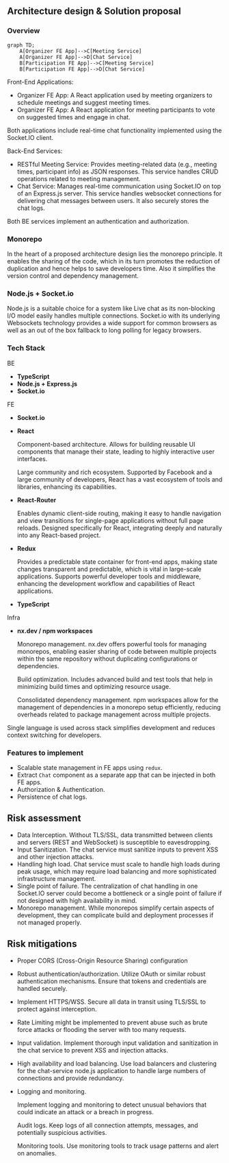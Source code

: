 ## Architecture design & Solution proposal

### Overview

```mermaid
graph TD;
    A[Organizer FE App]-->C[Meeting Service]
    A[Organizer FE App]-->D[Сhat Service]
    B[Participation FE App]-->C[Meeting Service]
    B[Participation FE App]-->D[Сhat Service]
```

Front-End Applications:

- Organizer FE App: A React application used by meeting organizers to schedule meetings and suggest meeting times.
- Organizer FE App: A React application for meeting participants to vote on suggested times and engage in chat.

Both applications include real-time chat functionality implemented using the Socket.IO client.

Back-End Services:

- RESTful Meeting Service: Provides meeting-related data (e.g., meeting times, participant info) as JSON responses. This service handles CRUD operations related to meeting management.
- Chat Service: Manages real-time communication using Socket.IO on top of an Express.js server. This service handles websocket connections for delivering chat messages between users. It also securely stores the chat logs.

Both BE services implement an authentication and authorization.

### Monorepo
In the heart of a proposed architecture design lies the monorepo principle.
It enables the sharing of the code, which in its turn promotes the reduction of duplication and hence helps to save developers time.
Also it simplifies the version control and dependency management.

### Node.js + Socket.io
Node.js is a suitable choice for a system like Live chat as its non-blocking I/O model easily handles multiple connections.
Socket.io with its underlying Websockets technology provides a wide support for common browsers as well as an out of the box fallback to long polling for legacy browsers.

### Tech Stack
BE
- **TypeScript**
- **Node.js + Express.js**
- **Socket.io**

FE
- **Socket.io**
- **React**
  
  Component-based architecture. Allows for building reusable UI components that manage their state, leading to highly interactive user interfaces.
  
  Large community and rich ecosystem. Supported by Facebook and a large community of developers, React has a vast ecosystem of tools and libraries, enhancing its capabilities.
- **React-Router**
  
  Enables dynamic client-side routing, making it easy to handle navigation and view transitions for single-page applications without full page reloads. Designed specifically for React, integrating deeply and naturally into any React-based project.
- **Redux**

  Provides a predictable state container for front-end apps, making state changes transparent and predictable, which is vital in large-scale applications. Supports powerful developer tools and middleware, enhancing the development workflow and capabilities of React applications.
- **TypeScript**

Infra
- **nx.dev / npm workspaces**

  Monorepo management. nx.dev offers powerful tools for managing monorepos, enabling easier sharing of code between multiple projects within the same repository without duplicating configurations or dependencies.
  
  Build optimization. Includes advanced build and test tools that help in minimizing build times and optimizing resource usage.
  
  Consolidated dependency management. npm workspaces allow for the management of dependencies in a monorepo setup efficiently, reducing overheads related to package management across multiple projects.

Single language is used across stack simplifies development and reduces context switching for developers.


### Features to implement
- Scalable state management in FE apps using `redux`.
- Extract `Chat` component as a separate app that can be injected in both FE apps.
- Authorization & Authentication.
- Persistence of chat logs.

## Risk assessment 
- Data Interception. Without TLS/SSL, data transmitted between clients and servers (REST and WebSocket) is susceptible to eavesdropping.
- Input Sanitization. The chat service must sanitize inputs to prevent XSS and other injection attacks.
- Handling high load. Chat service must scale to handle high loads during peak usage, which may require load balancing and more sophisticated infrastructure management.
- Single point of failure. The centralization of chat handling in one Socket.IO server could become a bottleneck or a single point of failure if not designed with high availability in mind.
- Monorepo management. While monorepos simplify certain aspects of development, they can complicate build and deployment processes if not managed properly.

## Risk mitigations
- Proper CORS (Cross-Origin Resource Sharing) configuration
- Robust authentication/authorization. Utilize OAuth or similar robust authentication mechanisms. Ensure that tokens and credentials are handled securely.
- Implement HTTPS/WSS. Secure all data in transit using TLS/SSL to protect against interception.
- Rate Limiting might be implemented to prevent abuse such as brute force attacks or flooding the server with too many requests.
- Input validation. Implement thorough input validation and sanitization in the chat service to prevent XSS and injection attacks.
- High availability and load balancing. Use load balancers and clustering for the chat-service node.js application to handle large numbers of connections and provide redundancy.
- Logging and monitoring.

  Implement logging and monitoring to detect unusual behaviors that could indicate an attack or a breach in progress. 
  
  Audit logs. Keep logs of all connection attempts, messages, and potentially suspicious activities.
  
  Monitoring tools. Use monitoring tools to track usage patterns and alert on anomalies.

